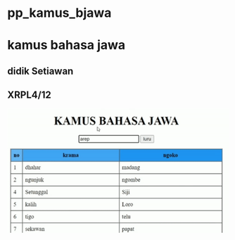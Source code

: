 # pp_kamus_bjawa
 
   <h1>kamus bahasa jawa</h1>
    <h2>didik Setiawan</h2>
    <h2>XRPL4/12</h2>

<img src="https://github.com/dimitri23559/pp_kamus_bjawa/blob/main/gud.gif" alt="nice">
